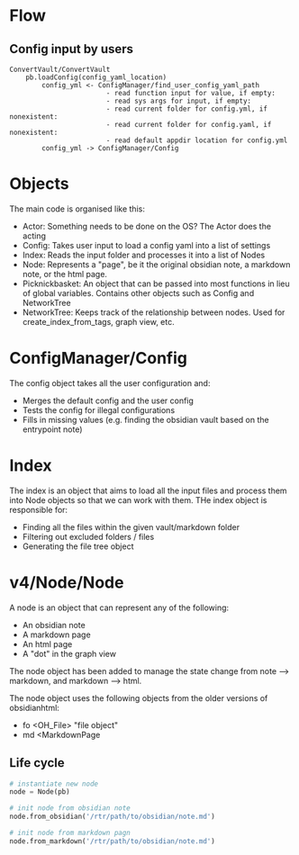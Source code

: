 # Flow
## Config input by users
```
ConvertVault/ConvertVault
    pb.loadConfig(config_yaml_location)
        config_yml <- ConfigManager/find_user_config_yaml_path
                        - read function input for value, if empty:
                        - read sys args for input, if empty:
                        - read current folder for config.yml, if nonexistent:
                        - read current folder for config.yaml, if nonexistent:
                        - read default appdir location for config.yml
        config_yml -> ConfigManager/Config
```

# Objects
The main code is organised like this:

- Actor: Something needs to be done on the OS? The Actor does the acting
- Config: Takes user input to load a config yaml into a list of settings
- Index: Reads the input folder and processes it into a list of Nodes
- Node: Represents a "page", be it the original obsidian note, a markdown note, or the html page.
- Picknickbasket: An object that can be passed into most functions in lieu of global variables. Contains other objects such as Config and NetworkTree
- NetworkTree: Keeps track of the relationship between nodes. Used for create_index_from_tags, graph view, etc.

# ConfigManager/Config
The config object takes all the user configuration and:

- Merges the default config and the user config
- Tests the config for illegal configurations
- Fills in missing values (e.g. finding the obsidian vault based on the entrypoint note)

# Index
The index is an object that aims to load all the input files and process them into Node objects so that we can work with them.
THe index object is responsible for:

- Finding all the files within the given vault/markdown folder
- Filtering out excluded folders / files
- Generating the file tree object

# v4/Node/Node
A node is an object that can represent any of the following:

- An obsidian note
- A markdown page
- An html page
- A "dot" in the graph view

The node object has been added to manage the state change from note --> markdown, and markdown --> html.

The node object uses the following objects from the older versions of obsidianhtml:

- fo <OH_File> "file object"
- md <MarkdownPage 


## Life cycle
``` python
# instantiate new node
node = Node(pb)

# init node from obsidian note
node.from_obsidian('/rtr/path/to/obsidian/note.md')

# init node from markdown pagn
node.from_markdown('/rtr/path/to/obsidian/note.md')

```